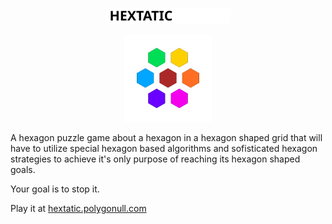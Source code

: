 <p align="center">
  <img src="images/hextatic_name.svg" width="200px"><br>
</p>

<p align="center">
  <img src="images/hextatic.svg" width="140px"><br>
</p>

A hexagon puzzle game about a hexagon in a hexagon shaped grid that will have to utilize special hexagon based algorithms and sofisticated hexagon strategies to achieve it's only purpose of reaching its hexagon shaped goals.

Your goal is to stop it.

Play it at [hextatic.polygonull.com](http://hextatic.polygonull.com)
